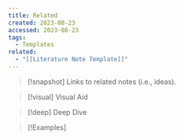 ```yaml
---
title: Related
created: 2023-08-23
accessed: 2023-08-23
tags:
  - Templates
related:
  - "[[Literature Note Template]]"
---
```

>[!snapshot]
>Links to related notes (i.e., ideas).

>[!visual] Visual Aid
>

>[!deep] Deep Dive
>

>[!Examples]
>
